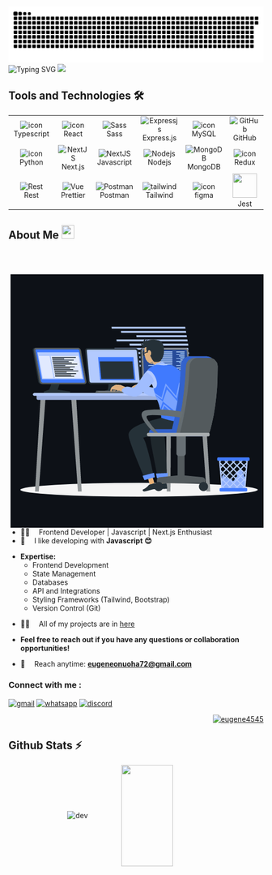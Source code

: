 <!-- repo snake graphics -->
<picture>
  <source media="(prefers-color-scheme: dark)" srcset="https://github.com/djebby/djebby/blob/output/github-snake-dark.svg" />
  <source media="(prefers-color-scheme: light)" srcset="https://github.com/djebby/djebby/blob/output/github-snake.svg" />
  <img alt="github-snake" src="https://github.com/djebby/djebby/blob/output/github-snake.svg" />
</picture>
<!--<img align="left" src="https://user-images.githubusercontent.com/65187002/144930161-2f783401-8d27-4fdf-a2f7-cc0ba32f1f1f.gif" width="10%" style="display:inline;">
<!-- <img align="right" src="https://user-images.githubusercontent.com/65187002/144930161-2f783401-8d27-4fdf-a2f7-cc0ba32f1f1f.gif" width="30%" style="display:inline;"> -->


<!-- Typing Info SVG and waving hand GIF -->
<div align="center" style="display: inline-block;">
  <picture>
    <source media="(prefers-color-scheme: dark)" srcset="https://readme-typing-svg.herokuapp.com?font=Pacifico&color=FFFFFF&size=48&center=true&vCenter=true&width=1200&height=100&lines=Hello!;+welcome+to+my+page;My+name+is+Eugene;Frontend+Developer+|+NextJS+Enthusiast;Aspiring+Full+Stack+Developer">
    <source media="(prefers-color-scheme: light)" srcset="https://readme-typing-svg.herokuapp.com?font=Pacifico&color=000000&size=48&center=true&vCenter=true&width=1200&height=100&lines=Hello!;+welcome+to+my+page;My+name+is+Eugene;Frontend+Developer+|+NextJS+Enthusiast;Aspiring+Full+Stack+Developer">
    <img src="https://readme-typing-svg.herokuapp.com?font=Pacifico&color=000000&size=48&center=true&vCenter=true&width=1200&height=100&lines=Hello!;+welcome+to+my+page;My+name+is+Eugene;Frontend+Developer+|+NextJS+Enthusiast;Aspiring+Full+Stack+Developer" alt="Typing SVG" style="display: inline-block;">
  </picture>
  <img src="https://media.giphy.com/media/hvRJCLFzcasrR4ia7z/giphy.gif" width="28" style="display: inline-block;">
</div>

<!-- [![wakatime](https://wakatime.com/badge/user/eebb3dd8-d9b2-40de-9b88-6fd6cac99dbc.svg)](https://wakatime.com/@eebb3dd8-d9b2-40de-9b88-6fd6cac99dbc) -->


## Tools and Technologies 🛠
<!-- Some of my tech stack -->

<table align="center">
  <tr>
    <td align="center" width="96">
        <img src="https://techstack-generator.vercel.app/ts-icon.svg" alt="icon" width="65" height="65" /><br>Typescript 
    </td>
    <td align="center" width="96">
        <img src="https://techstack-generator.vercel.app/react-icon.svg" alt="icon" width="65" height="65" /><br>React
    </td>
    <td align="center" width="96">
        <img src="https://techstack-generator.vercel.app/sass-icon.svg" width="48" height="48" alt="Sass" /><br>Sass
    </td>
    <td align="center" width="96">
        <img src="https://skillicons.dev/icons?i=expressjs" width="48" height="48" alt="Expressjs" /><br>Express.js
    </td>
    <td align="center" width="96">
        <img src="https://techstack-generator.vercel.app/mysql-icon.svg" alt="icon" width="65" height="65" /><br>MySQL
    </td>
    <td align="center" width="96">
        <img src="https://techstack-generator.vercel.app/github-icon.svg" width="48" height="48" alt="GitHub" /><br>GitHub
    </td>
  </tr>
  <tr>
    <td align="center" width="96">
      <img src="https://techstack-generator.vercel.app/python-icon.svg" alt="icon" width="65" height="65" /><br>Python
    </td>
    <td align="center" width="96">
        <img src="https://skillicons.dev/icons?i=nextjs" width="48" height="48" alt="NextJS" /><br>Next.js
    </td>
    <td align="center" width="96">
        <img src="https://techstack-generator.vercel.app/js-icon.svg" width="48" height="48" alt="NextJS" /><br>Javascript
    </td>
    <td align="center" width="96">
        <img src="https://skillicons.dev/icons?i=nodejs&theme=dark" width="48" height="48" alt="Nodejs" /><br>Nodejs
    </td>
    <td align="center" width="96">
        <img src="https://skillicons.dev/icons?i=mongodb" width="48" height="48" alt="MongoDB" /><br>MongoDB
    </td>
    <td align="center" width="96">
     <img src="https://techstack-generator.vercel.app/redux-icon.svg" alt="icon" width="65" height="65" /><br>Redux
    </td>
  </tr>
  <tr>
    <td align="center" width="96">
      <img src="https://techstack-generator.vercel.app/restapi-icon.svg" width="48" height="48" alt="Rest" /><br>Rest
    </td>
    <td align="center" width="96">
      <img src="https://techstack-generator.vercel.app/prettier-icon.svg" width="48" height="48" alt="Vue" /><br>Prettier    
    </td>
    <td align="center" width="96">
      <img src="https://skillicons.dev/icons?i=postman" width="48" height="48" alt="Postman" /><br>Postman
    </td>
    <td align="center" width="96">
      <img src="https://skillicons.dev/icons?i=tailwind" width="48" height="48" alt="tailwind" /><br>Tailwind
      </td>
      <td align="center" width="96">
      <img src="https://skillicons.dev/icons?i=figma" alt="icon" width="48" height="48" /><br>figma
    </td>
    <td align="center" width="96">
        <img src="https://techstack-generator.vercel.app/jest-icon.svg" width="48" height="48" /><br>Jest
    </td>
  </tr>
</table>

<!-- About me with image -->
## About Me <img src="https://media.giphy.com/media/pDh3IDoUswmZrqdRip/giphy.gif" height="27px" width="25px">
<br>
<br>
<p><img align="right" src="./images/animation-for-readme.gif" alt="programmer gif" /></p>

- 🙌🏻&emsp; Frontend Developer | Javascript | Next.js Enthusiast
- 🐍&emsp; I like developing with **Javascript  😊**
<!-- - 💬&emsp; ### Skills & Interests -->

*   **Expertise:**
    * Frontend Development
    * State Management
    * Databases
    * API and Integrations
    * Styling Frameworks (Tailwind, Bootstrap)
    * Version Control (Git)
- 👨‍💻&emsp; All of my projects are in [here](https://github.com/eugene4545?tab=repositories)
*   **Feel free to reach out if you have any questions or collaboration opportunities!**
- 📧&emsp; Reach anytime: **eugeneonuoha72@gmail.com**
<h3 align="left">Connect with me :</h3>
<p align="left">
  <a href="mailto:eugeneonuoha72@gmail.com" title="email"><img align="center" src="https://skillicons.dev/icons?i=gmail"
      alt="gmail" height="30" width="40" /></a>
  <a href="https://wa.me/2348022139195" title="whatsapp"><img align="center"
      src="https://raw.githubusercontent.com/rahuldkjain/github-profile-readme-generator/master/src/images/icons/Social/whatsapp.svg"
      alt="whatsapp" height="30" width="40" /></a>
	 <a href="https://discord.com/users/eugene_16468" title="discord"><img align="center" src="https://skillicons.dev/icons?i=discord"
      alt="discord" height="30" width="40" /></a>
</p>

<!-- Github trophy -->
<p align="right"> <a href="https://github.com/ryo-ma/github-profile-trophy"><img src="https://github-profile-trophy.vercel.app/?username=eugene4545&rank=-C" alt="eugene4545" /></a> </p>


<!-- Github streak + languages -->
## Github Stats ⚡

<p align=center>
  <div align=center>
      <img align="center" width="45%" height="200" src="https://github-readme-streak-stats.herokuapp.com/?user=eugene4545&theme=react&border=61dafb&hide_border=true" alt="dev"/>
      <img align="center" width="45%" height="200" src="https://github-readme-stats.vercel.app/api/top-langs/?username=eugene4545&theme=react&layout=compact&langs_count=20&hide_title=true"/>
  </div>
  <div align="center">
     
  </div> 
</p>
